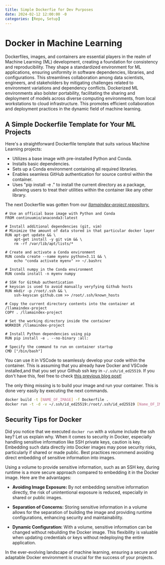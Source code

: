 ```yaml
---
title: Simple Dockerfie for Dev Purposes
date: 2024-02-12 12:00:00 -0
categories: [Repo, Setup]
---
```

# Docker in Machine Learning

Dockerfiles, images, and containers are essential players in the realm of Machine Learning (ML) development, creating a foundation for consistency and reproducibility. They shape a standardized environment for ML applications, ensuring uniformity in software dependencies, libraries, and configurations. This streamlines collaboration among data scientists, engineers, and stakeholders by mitigating challenges related to environment variations and dependency conflicts. Dockerized ML environments also bolster portability, facilitating the sharing and deployment of models across diverse computing environments, from local workstations to cloud infrastructure. This promotes efficient collaboration and deployment practices in the dynamic field of machine learning.

## A Simple Dockerfile Template for Your ML Projects

Here's a straightforward Dockerfile template that suits various Machine Learning projects:

- Utilizes a base image with pre-installed Python and Conda.
- Installs basic dependencies.
- Sets up a Conda environment containing all required libraries.
- Enables seamless GitHub authentication for source control within the container.
- Uses "pip install -e ." to install the current directory as a package, allowing users to treat their utilities within the container like any other library.

The next Dockerfile was gotten from our [*llamaindex-project repository.*](https://github.com/bubl-ai/llamaindex-project/blob/main/docker/Dockerfile)

```
# Use an official base image with Python and Conda
FROM continuumio/anaconda3:latest

# Install additional dependencies (git, vim)
# Minimize the amount of data stored in that particular docker layer
RUN apt-get update && \
    apt-get install -y git vim && \
    rm -rf /var/lib/apt/lists/*

# Create and activate a Conda environment
RUN conda create --name myenv python=3.11 && \
    echo "conda activate myenv" >> ~/.bashrc

# Install numpy in the Conda environment
RUN conda install -n myenv numpy

# SSH for GitHub authentication
# keyscan is used to avoid manually veryfying Github hosts
RUN mkdir -p /root/.ssh && \
    ssh-keyscan github.com >> /root/.ssh/known_hosts

# Copy the current directory contents into the container at /llamaindex-project
COPY . /llamaindex-project

# Set the working directory inside the container
WORKDIR /llamaindex-project

# Install Python dependencies using pip
RUN pip install -e . --no-binary :all:

# Specify the command to run on container startup
CMD ["/bin/bash"]
```

You can use it in VSCode to seamlessly develop your code within the container.
This is assuming that you already have Docker and VSCode installed,and that you set your Github ssh key in `~/.ssh/id_ed25519`. If you don't have this, feel free to check [this previous blog post!](https://bubl-ai.com/posts/Raspberry-Pi-Setup/)

The only thing missing is to build your image and run your container. This is done very easily by executing the next commands.
```bash
docker build -t [NAME_OF_IMAGE] -f Dockerfile .
docker run -t -d -v ~/.ssh/id_ed25519:/root/.ssh/id_ed25519 [Name_OF_IMAGE] /bin/bash
```

## Security Tips for Docker

Did you notice that we executed `docker run` with a volume include the ssh key? Let us explain why. When it comes to security in Docker, especially handling sensitive information like SSH private keys, caution is key. Embedding such data directly into Docker images may pose security risks, particularly if shared or made public. Best practices recommend avoiding direct embedding of sensitive information into images.

Using a volume to provide sensitive information, such as an SSH key, during runtime is a more secure approach compared to embedding it in the Docker image. Here are the advantages:

- **Avoiding Image Exposure:** By not embedding sensitive information directly, the risk of unintentional exposure is reduced, especially in shared or public images.

- **Separation of Concerns:** Storing sensitive information in a volume allows for the separation of building the image and providing runtime configurations, enhancing security and maintainability.

- **Dynamic Configuration:** With a volume, sensitive information can be changed without rebuilding the Docker image. This flexibility is valuable when updating credentials or keys without redeploying the entire application.

In the ever-evolving landscape of machine learning, ensuring a secure and adaptable Docker environment is crucial for the success of your projects.
